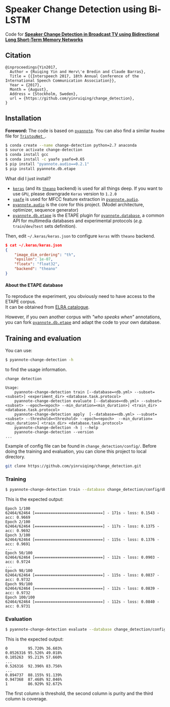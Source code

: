 # Speaker Change Detection using Bi-LSTM
Code for [**Speaker Change Detection in Broadcast TV using Bidirectional Long Short-Term Memory Networks**](https://ocsync.limsi.fr/index.php/s/ZAsqipfZgoZZ8E0)

## Citation

```
@inproceedings{Yin2017,
  Author = {Ruiqing Yin and Herv\'e Bredin and Claude Barras},
  Title = {{Interspeech 2017, 18th Annual Conference of the International Speech Communication Association}},
  Year = {2017},
  Month = {August},
  Address = {Stockholm, Sweden},
  url = {https://github.com/yinruiqing/change_detection},
}
```

## Installation

**Foreword:** The code is based on [`pyannote`](https://github.com/pyannote). You can also find a similar `Readme` file for [`TristouNet `](https://github.com/hbredin/TristouNet).

```bash
$ conda create --name change-detection python=2.7 anaconda
$ source activate change-detection
$ conda install gcc
$ conda install -c yaafe yaafe=0.65
$ pip install "pyannote.audio==0.2.1"
$ pip install pyannote.db.etape
```
What did I just install?

- [`keras`](keras.io) (and its [`theano`](http://deeplearning.net/software/theano/) backend) is used for all things deep. If you want to use `GPU`, please downgrade `Keras` version to `1.2.0`
- [`yaafe`](https://github.com/Yaafe/Yaafe) is used for MFCC feature extraction in [`pyannote.audio`](http://pyannote.github.io).
- [`pyannote.audio`](http://pyannote.github.io) is the core for this project. (Model architecture, optimizer, sequence generator)
- [`pyannote.db.etape`](http://pyannote.github.io) is the ETAPE plugin for [`pyannote.database`](http://pyannote.github.io), a common API for multimedia databases and experimental protocols (*e.g.* `train`/`dev`/`test` sets definition).

Then, edit `~/.keras/keras.json` to configure `keras` with `theano` backend.

```json
$ cat ~/.keras/keras.json
{
    "image_dim_ordering": "th",
    "epsilon": 1e-07,
    "floatx": "float32",
    "backend": "theano"
}
```

#### About the ETAPE database

To reproduce the experiment, you obviously need to have access to the ETAPE corpus.  
It can be obtained from [ELRA catalogue](http://islrn.org/resources/425-777-374-455-4/).

However, if you own another corpus with *"who speaks when"* annotations, you can fork [`pyannote.db.etape`](http://github.com/pyannote/pyannote-db-etape) and adapt the code to your own database. 

## Training and evaluation
You can use:

```bash
$ pyannote-change-detection -h
```
to find the usage information.

```
change detection

Usage:
    pyannote-change-detection train [--database=<db.yml> --subset=<subset>] <experiment_dir> <database.task.protocol>
    pyannote-change-detection evaluate [--database=<db.yml> --subset=<subset> --epoch=<epoch> --min_duration=<min_duration>] <train_dir> <database.task.protocol>
    pyannote-change-detection apply  [--database=<db.yml> --subset=<subset> --threshold=<threshold> --epoch=<epoch>  --min_duration=<min_duration>] <train_dir> <database.task.protocol>
    pyannote-change-detection -h | --help
    pyannote-change-detection --version
...
```
Example of config file can be found in `change_detection/config/`. Before doing the training and evaluation, you can clone this project to local directory. 

```bash
git clone https://github.com/yinruiqing/change_detection.git
```

### Training 

```bash
$ pyannote-change-detection train --database change_detection/config/db.yml --subset train change_detection/config Etape.SpeakerDiarization.TV
```
This is the expected output:

```
Epoch 1/100
62464/62464 [==============================] - 171s - loss: 0.1543 - acc: 0.9669   
Epoch 2/100
62464/62464 [==============================] - 117s - loss: 0.1375 - acc: 0.9692     
Epoch 3/100
62464/62464 [==============================] - 115s - loss: 0.1376 - acc: 0.9691     
...
Epoch 50/100
62464/62464 [==============================] - 112s - loss: 0.0903 - acc: 0.9724  
...
Epoch 98/100
62464/62464 [==============================] - 115s - loss: 0.0837 - acc: 0.9732     
Epoch 99/100
62464/62464 [==============================] - 112s - loss: 0.0839 - acc: 0.9732     
Epoch 100/100
62464/62464 [==============================] - 112s - loss: 0.0840 - acc: 0.9731

```
### Evaluation
```bash
$ pyannote-change-detection evaluate --database change_detection/config/db.yml --subset development change_detection/config/train/Etape.SpeakerDiarization.TV Etape.SpeakerDiarization.TV 
```
This is the expected output:

```
0         95.720% 36.603%
0.0526316 95.526% 49.018%
0.105263  95.213% 57.660%
...
0.526316  92.396% 83.756%
...
0.894737  88.155% 91.139%
0.947368  87.468% 92.046%
1         86.929% 92.672%

```
The first column is threshold, the second column is purity and the third column is coverage. 


